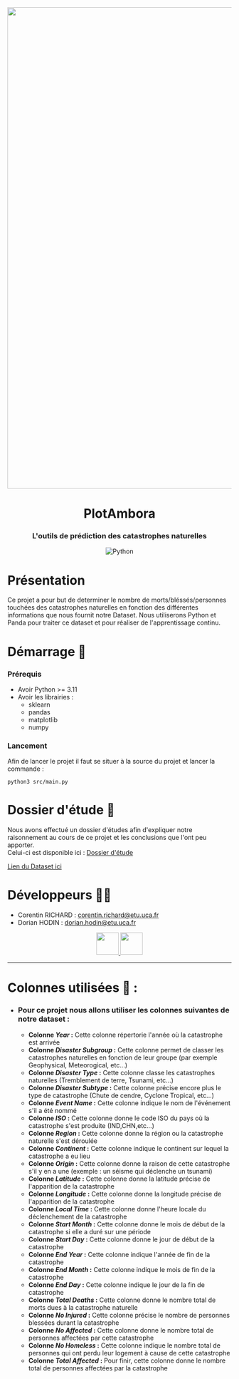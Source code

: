 <div align = center>

<img src="https://cdn.discordapp.com/attachments/1150019887473901569/1201891884935680090/istockphoto-1333043586-612x6121.jpg?ex=65cb780b&is=65b9030b&hm=0d9fa0fd17d7217d976a10fed5cbcd757e27154256ebbe464c9d738cdc1a0f17&" width="1080" height="">

# **PlotAmbora** 
### L'outils de prédiction des catastrophes naturelles
![Python](https://img.shields.io/badge/python-3670A0?style=for-the-badge&logo=python&logoColor=ffdd54)
</div>


# Présentation

Ce projet a pour but de determiner le nombre de morts/bléssés/personnes touchées des catastrophes naturelles en fonction des différentes informations que nous fournit notre Dataset.
Nous utiliserons Python et Panda pour traiter ce dataset et pour réaliser de l'apprentissage continu.

# Démarrage 🚀

### Prérequis 
- Avoir Python >= 3.11
- Avoir les librairies : 
  - sklearn 
  - pandas
  - matplotlib
  - numpy 

### Lancement 

Afin de lancer le projet il faut se situer à la source du projet et lancer la commande : 

    python3 src/main.py

# Dossier d'étude 📄

Nous avons effectué un dossier d'études afin d'expliquer notre raisonnement au cours de ce projet et les conclusions que l'ont peu apporter.  
Celui-ci est disponible ici : <a href="./Dossier_d&apos;étude.md" target="_blank">Dossier d'étude</a>

<a href="https://www.kaggle.com/datasets/brsdincer/all-natural-disasters-19002021-eosdis?resource=download" target="_blank">Lien du Dataset ici</a>

# Développeurs 🧑‍💻

- Corentin RICHARD : corentin.richard@etu.uca.fr
- Dorian HODIN : dorian.hodin@etu.uca.fr

<div align="center">
<a href = "https://codefirst.iut.uca.fr/git/corentin.richard">
<img src="https://codefirst.iut.uca.fr/git/avatars/4372364870f18ab9104f13222fa84d2e?size=870" width="50" >
</a>
<a href = "https://codefirst.iut.uca.fr/git/dorian.hodin">
<img src="https://codefirst.iut.uca.fr/git/avatars/d6f97dbdf66352b0b66685e144aa1ee5?size=870" width="50" >
</a>
</div>

---
# Colonnes utilisées 📝 : 

* ### Pour ce projet nous allons utiliser les colonnes suivantes de notre dataset : 
  * **Colonne *Year* :** Cette colonne répertorie l'année où la catastrophe est arrivée
  * **Colonne *Disaster Subgroup* :** Cette colonne permet de classer les catastrophes naturelles en fonction de leur groupe (par exemple Geophysical, Meteorogical, etc...)
  * **Colonne *Disaster Type* :** Cette colonne classe les catastrophes naturelles (Tremblement de terre, Tsunami, etc...)
  * **Colonne *Disaster Subtype* :** Cette colonne précise encore plus le type de catastrophe (Chute de cendre, Cyclone Tropical, etc...)
  * **Colonne *Event Name* :** Cette colonne indique le nom de l'événement s'il a été nommé
  * **Colonne *ISO* :** Cette colonne donne le code ISO du pays où la catastrophe s'est produite (IND,CHN,etc...)
  * **Colonne *Region* :** Cette colonne donne la région ou la catastrophe naturelle s'est déroulée
  * **Colonne *Continent* :** Cette colonne indique le continent sur lequel la catastrophe a eu lieu
  * **Colonne *Origin* :** Cette colonne donne la raison de cette catastrophe s'il y en a une (exemple : un séisme qui déclenche un tsunami)
  * **Colonne *Latitude* :** Cette colonne donne la latitude précise de l'apparition de la catastrophe
  * **Colonne *Longitude* :** Cette colonne donne la longitude précise de l'apparition de la catastrophe
  * **Colonne *Local Time* :** Cette colonne donne l'heure locale du déclenchement de la catastrophe
  * **Colonne *Start Month* :**  Cette colonne donne le mois de début de la catastrophe si elle a duré sur une période
  * **Colonne *Start Day* :** Cette colonne donne le jour de début de la catastrophe
  * **Colonne *End Year* :** Cette colonne indique l'année de fin de la  catastrophe
  * **Colonne *End Month* :** Cette colonne indique le mois de fin de la catastrophe
  * **Colonne *End Day* :** Cette colonne indique le jour de la fin de catastrophe
  * **Colonne *Total Deaths* :** Cette colonne donne le nombre total de morts dues à la catastrophe naturelle
  * **Colonne *No Injured* :** Cette colonne précise le nombre de personnes blessées durant la catastrophe
  * **Colonne *No Affected* :** Cette colonne donne le nombre total de personnes affectées par cette catastrophe
  * **Colonne *No Homeless* :** Cette colonne indique le nombre total de personnes qui ont perdu leur logement à cause de cette catastrophe
  * **Colonne *Total Affected* :** Pour finir, cette colonne donne le nombre total de personnes affectées par la catastrophe